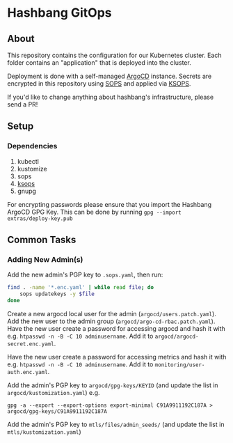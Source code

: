 # Hashbang GitOps

## About

This repository contains the configuration for our Kubernetes cluster.
Each folder contains an "application" that is deployed into the cluster.

Deployment is done with a self-managed [ArgoCD](https://argoproj.github.io/argo-cd/) instance.
Secrets are encrypted in this repository using [SOPS](https://github.com/mozilla/sops) and applied via [KSOPS](https://github.com/viaduct-ai/kustomize-sops).

If you'd like to change anything about hashbang's infrastructure, please send a PR!

## Setup

### Dependencies

1. kubectl
2. kustomize
3. sops
4. [ksops][ksops]
5. gnupg

For encrypting passwords please ensure that you import the Hashbang ArgoCD GPG Key.
This can be done by running `gpg --import extras/deploy-key.pub`


## Common Tasks

### Adding New Admin(s)

Add the new admin's PGP key to `.sops.yaml`, then run:

```sh
find . -name '*.enc.yaml' | while read file; do
	sops updatekeys -y $file
done
```

Create a new argocd local user for the admin (`argocd/users.patch.yaml`).
Add the new user to the admin group (`argocd/argo-cd-rbac.patch.yaml`).
Have the new user create a password for accessing argocd and hash it with e.g. `htpasswd -n -B -C 10 adminusername`. Add it to `argocd/argocd-secret.enc.yaml`.

Have the new user create a password for accessing metrics and hash it with e.g. `htpasswd -n -B -C 10 adminusername`. Add it to `monitoring/user-auth.enc.yaml`.

Add the admin's PGP key to `argocd/gpg-keys/KEYID` (and update the list in `argocd/kustomization.yaml`) e.g.
```shell
gpg -a --export --export-options export-minimal C91A9911192C187A > argocd/gpg-keys/C91A9911192C187A
```

Add the admin's PGP key to `mtls/files/admin_seeds/` (and update the list in `mtls/kustomization.yaml`)

[ksops]: https://github.com/viaduct-ai/kustomize-sops

